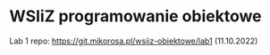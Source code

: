 # WSIiZ programowanie obiektowe

Lab 1 repo: https://git.mikorosa.pl/wsiiz-obiektowe/lab1 (11.10.2022)
